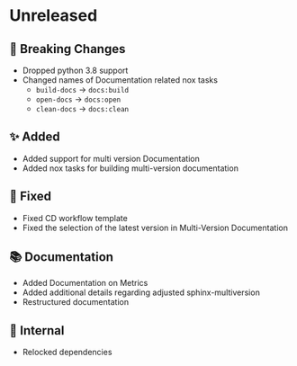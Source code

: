 # Unreleased

## 🚨 Breaking Changes

* Dropped python 3.8 support
* Changed names of Documentation related nox tasks
    - `build-docs` -> `docs:build`
    - `open-docs` -> `docs:open`
    - `clean-docs` -> `docs:clean`

## ✨ Added

* Added support for multi version Documentation
* Added nox tasks for building multi-version documentation

## 🐞 Fixed

* Fixed CD workflow template
* Fixed the selection of the latest version in Multi-Version Documentation

## 📚 Documentation

* Added Documentation on Metrics
* Added additional details regarding adjusted sphinx-multiversion 
* Restructured documentation

## 🔩 Internal

* Relocked dependencies


